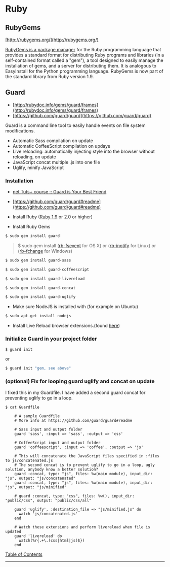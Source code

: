 # Ruby

## RubyGems
[http://rubygems.org/](http://rubygems.org/)

[RubyGems is a package manager](http://en.wikipedia.org/wiki/RubyGems) for the Ruby programming language that provides a standard format for distributing Ruby programs and libraries (in a self-contained format called a "gem"), a tool designed to easily manage the installation of gems, and a server for distributing them. It is analogous to EasyInstall for the Python programming language. RubyGems is now part of the standard library from Ruby version 1.9.

## Guard
* [http://rubydoc.info/gems/guard/frames](http://rubydoc.info/gems/guard/frames)
* [https://github.com/guard/guard](https://github.com/guard/guard)

Guard is a command line tool to easily handle events on file system modifications.

* Automatic Sass compilation on update
* Automatic CoffeeScript compilation on updaye
* Live reloading: automatically injecting style into the browser without reloading, on update
* JavaScript concat multiple .js into one file
* Uglify, minify JavaScript

### Installation
* [net Tuts+ course :: Guard is Your Best Friend](http://net.tutsplus.com/tutorials/tools-and-tips/guard-is-your-best-friend/)
* [https://github.com/guard/guard#readme](https://github.com/guard/guard#readme)

* Install Ruby ([Ruby 1.9](http://lenni.info/blog/2011/12/installing-ruby-1-9-2-on-ubuntu-11-10-oneric-ocelot-without-using-rvm/#uninstall) or 2.0 or higher)
* Install Ruby Gems

```sh
$ sudo gem install guard
```
>$ sudo gem install ([rb-fsevent](https://github.com/nex3/rb-inotify) for OS X) or ([rb-inotify](https://github.com/nex3/rb-inotify) for Linux) or ([rb-fchange](https://github.com/stereobooster/rb-fchange) for Windows)

```sh
$ sudo gem install guard-sass
```

```sh
$ sudo gem install guard-coffeescript
```

```sh
$ sudo gem install guard-livereload
```

```sh
$ sudo gem install guard-concat
```

```sh
$ sudo gem install guard-uglify
```

* Make sure NodeJS is installed with (for example on Ubuntu)

```sh
$ sudo apt-get install nodejs
```

* Install Live Reload browser extensions.(found [here](http://feedback.livereload.com/knowledgebase/articles/86242-how-do-i-install-and-use-the-browser-extensions-))


### Initialize Guard in your project folder
```sh
$ guard init
```

or

```sh
$ guard init "gem, see above"
```

### (optional) Fix for looping guard uglify and concat on update
I fixed this in my Guardfile. I have added a second guard concat for preventing uglify to go in a loop.

```sh
$ cat Guardfile
```

		# A sample Guardfile
		# More info at https://github.com/guard/guard#readme

		# Sass input and output folder
		guard 'sass', :input => 'sass', :output => 'css'

		# CoffeeScript input and output folder
		guard 'coffeescript', :input => 'coffee', :output => 'js'

		# This will concatenate the JavaScript files specified in :files to js/concatenated.js
		# The second concat is to prevent uglify to go in a loop, ugly solution, anybody know a better solution?
		guard :concat, type: "js", files: %w(main module), input_dir: "js", output: "js/concatenated"
		guard :concat, type: "js", files: %w(main module), input_dir: "js", output: "js/minified"

		# guard :concat, type: "css", files: %w(), input_dir: "public/css", output: "public/css/all"

		guard 'uglify', :destination_file => "js/minified.js" do
		  watch 'js/concatenated.js'
		end

		# Watch these extensions and perform livereload when file is updated
		guard 'livereload' do
		  watch(%r{.+\.(css|html|js)$})
		end



[Table of Contents](TABLE-OF-CONTENTS.md#ruby)

---------------------------



